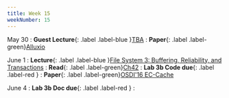 ```yaml
---
title: Week 15
weekNumber: 15
---
```


May 30
: **Guest Lecture**{: .label .label-blue }[TBA](#) 
    : **Paper**{: .label .label-green}[Alluxio](https://www2.eecs.berkeley.edu/Pubs/TechRpts/2018/EECS-2018-29.html)

June 1
: **Lecture**{: .label .label-blue }[File System 3: Buffering, Reliability, and Transactions](/sp22/assets/slides/lec21_file3.pdf)
    : **Read**{: .label .label-green}[Ch42](https://pages.cs.wisc.edu/~remzi/OSTEP/file-journaling.pdf)
: **Lab 3b Code due**{: .label .label-red }
    : **Paper**{: .label .label-green}[OSDI'16 EC-Cache](https://www.usenix.org/conference/osdi16/technical-sessions/presentation/rashmi)

June 4
: **Lab 3b Doc due**{: .label .label-red }
    : &emsp;
